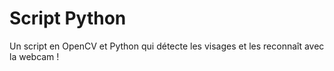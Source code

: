 # Script Python
Un script en OpenCV et Python qui détecte les visages et les reconnaît avec la webcam !

